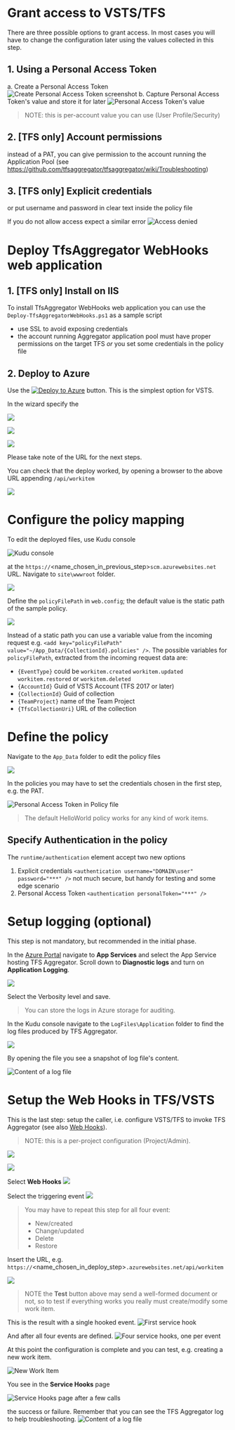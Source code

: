 # Grant access to VSTS/TFS

There are  three possible options to grant access. In most cases you will have to change the configuration later using the values collected in this step.

## 1. Using a Personal Access Token

a. Create a Personal Access Token ![Create Personal Access Token  screenshot](./media/0-PAT1.png)
b. Capture Personal Access Token's value and store it for later ![Personal Access Token's value](./media/0-PAT2.png)

> NOTE: this is per-account value you can use (User Profile/Security)

## 2. [TFS only] Account permissions
instead of a PAT, you can give permission to the account running the Application Pool (see https://github.com/tfsaggregator/tfsaggregator/wiki/Troubleshooting)

## 3. [TFS only] Explicit credentials 
or put username and password in clear text inside the policy file

If you do not allow access expect a similar error
![Access denied](./media/0-error.png)



# Deploy TfsAggregator WebHooks web application

## 1. [TFS only] Install on IIS 

To install TfsAggregator WebHooks web application you can use the `Deploy-TfsAggregatorWebHooks.ps1` as a sample script
 * use SSL to avoid exposing credentials
 * the account running Aggregator application pool must have proper permissions on the target TFS _or_ you set some credentials in the policy file

## 2. Deploy to Azure

Use the [![Deploy to Azure](http://azuredeploy.net/deploybutton.png)](https://azuredeploy.net/) button.
This is the simplest option for VSTS.

In the wizard specify the 

![](./media/1-deploy1.png)

![](./media/1-deploy2.png)

![](./media/1-deploy3.png)

Please take note of the URL for the next steps.

You can check that the deploy worked, by opening a browser to the above URL appending `/api/workitem`
 
![](./media/1-deploy4-validate.png)



# Configure the policy mapping

To edit the deployed files, use Kudu console

![Kudu console](./media/2-config1.png)

at the `https://`<name_chosen_in_previous_step>`scm.azurewebsites.net` URL. Navigate to `site\wwwroot` folder.

![](./media/2-config2.png)

Define the `policyFilePath` in `web.config`; the default value is the static path of the sample policy.

![](./media/2-config3.png)

Instead of a static path you can use a variable value from the incoming request e.g. `<add key="policyFilePath" value="~/App_Data/{CollectionId}.policies" />`.
The possible variables for `policyFilePath`, extracted from the incoming request data are:
 * `{EventType}` could be `workitem.created` `workitem.updated` `workitem.restored` or `workitem.deleted`
 * `{AccountId}` Guid of VSTS Account (TFS 2017 or later)
 * `{CollectionId}` Guid of collection
 * `{TeamProject}` name of the Team Project
 * `{TfsCollectionUri}` URL of the collection



# Define the policy

Navigate to the `App_Data` folder to edit the policy files

![](./media/2-config4.png)

In the policies you may have to set the credentials chosen in the first step, e.g. the PAT. 

![Personal Access Token in Policy file](./media/2-config5.png)

> The default HelloWorld policy works for any kind of work items.

## Specify Authentication in the policy
The `runtime/authentication` element accept two new options

 1. Explicit credentials
    `<authentication username="DOMAIN\user" password="***" />`
    not much secure, but handy for testing and some edge scenario
 2. Personal Access Token
    `<authentication personalToken="***" />`



# Setup logging (optional)

This step is not mandatory, but recommended in the initial phase.

In the [Azure Portal](https://portal.azure.com/) navigate to **App Services** and select the App Service hosting TFS Aggregator. Scroll down to **Diagnostic logs** and turn on **Application Logging**.

![](./media/3-log1.png)

Select the Verbosity level and save.

> You can store the logs in Azure storage for auditing.

In the Kudu console navigate to the `LogFiles\Application` folder to find the log files produced by TFS Aggregator.

![](./media/3-log2.png)

By opening the file you see a snapshot of log file's content.

![Content of a log file](./media/3-log3.png)



# Setup the Web Hooks in TFS/VSTS

This is the last step: setup the caller, i.e. configure VSTS/TFS to invoke TFS Aggregator (see also [Web Hooks](https://www.visualstudio.com/en-us/docs/integrate/get-started/service-hooks/services/webhooks)).

> NOTE: this is a per-project configuration (Project/Admin).

![](./media/4-hooks1.png)

![](./media/4-hooks2.png)

Select **Web Hooks**
![](./media/4-hooks3.png)

Select the triggering event
![](./media/4-hooks4.png)

> You may have to repeat this step for all four event:
> * New/created
> * Change/updated
> * Delete
> * Restore

Insert the URL, e.g. `https://`<name_chosen_in_deploy_step>`.azurewebsites.net/api/workitem`
 
![](./media/4-hooks5.png)

> NOTE the **Test** button above may send a well-formed document or not, so to test if everything works you really must create/modify some work item.

This is the result with a single hooked event.
![First service hook](./media/4-hooks6.png)

And after all four events are defined.
![Four service hooks, one per event](./media/4-hooks7.png)


At this point the configuration is complete and you can test, e.g. creating a new work item.

![New Work Item](./media/5-test1.png)

You see in the **Service Hooks** page

![Service Hooks page after a few calls](./media/5-test2.png)

the success or failure.
Remember that you can see the TFS Aggregator log to help troubleshooting.
![Content of a log file](./media/3-log3.png)